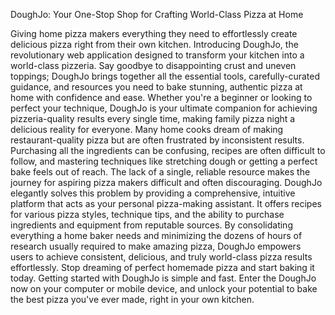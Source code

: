DoughJo: Your One-Stop Shop for Crafting World-Class Pizza at Home

Giving home pizza makers everything they need to effortlessly create delicious pizza right from their own kitchen.
Introducing DoughJo, the revolutionary web application designed to transform your kitchen into a world-class pizzeria. Say goodbye to disappointing crust and uneven toppings; DoughJo brings together all the essential tools, carefully-curated guidance, and resources you need to bake stunning, authentic pizza at home with confidence and ease. Whether you're a beginner or looking to perfect your technique, DoughJo is your ultimate companion for achieving pizzeria-quality results every single time, making family pizza night a delicious reality for everyone.
Many home cooks dream of making restaurant-quality pizza but are often frustrated by inconsistent results. Purchasing all the ingredients can be confusing, recipes are often difficult to follow, and mastering techniques like stretching dough or getting a perfect bake feels out of reach. The lack of a single, reliable resource makes the journey for aspiring pizza makers difficult and often discouraging.
DoughJo elegantly solves this problem by providing a comprehensive, intuitive platform that acts as your personal pizza-making assistant. It offers recipes for various pizza styles, technique tips, and the ability to purchase ingredients and equipment from reputable sources. By consolidating everything a home baker needs and minimizing the dozens of hours of research usually required to make amazing pizza, DoughJo empowers users to achieve consistent, delicious, and truly world-class pizza results effortlessly.
Stop dreaming of perfect homemade pizza and start baking it today. Getting started with DoughJo is simple and fast. Enter the DoughJo now on your computer or mobile device, and unlock your potential to bake the best pizza you've ever made, right in your own kitchen.